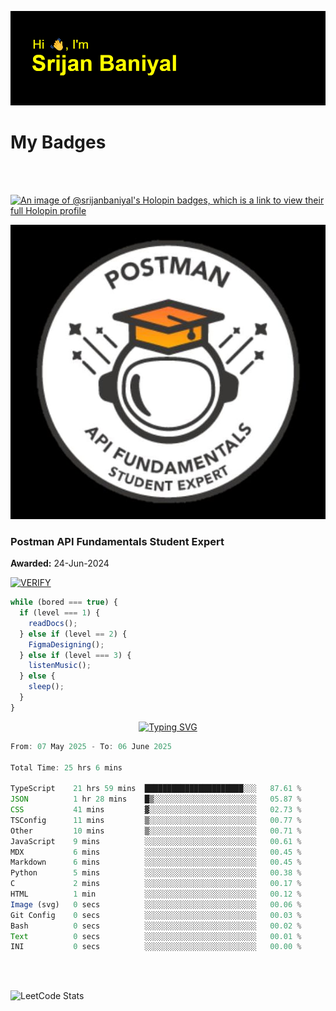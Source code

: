 ![Header](./header.png)

# My Badges

<Br />
<Br />

[![An image of @srijanbaniyal's Holopin badges, which is a link to view their full Holopin profile](https://holopin.me/srijanbaniyal)](https://holopin.io/@srijanbaniyal)

[![Postman API Fundamentals Student Expert](/Postman.jpeg)](https://api.badgr.io/public/assertions/r9BLLy0oTfKJBbkGuDI1zA)

### Postman API Fundamentals Student Expert

**Awarded:** 24-Jun-2024

[![VERIFY](https://img.shields.io/badge/VERIFY-blue)](https://badgecheck.io?url=https%3A%2F%2Fapi.badgr.io%2Fpublic%2Fassertions%2Fr9BLLy0oTfKJBbkGuDI1zA)

```javascript
while (bored === true) {
  if (level === 1) {
    readDocs();
  } else if (level == 2) {
    FigmaDesigning();
  } else if (level === 3) {
    listenMusic();
  } else {
    sleep();
  }
}
```

<p align="center">
  <a href="https://git.io/typing-svg"><img src="https://readme-typing-svg.demolab.com?font=Tilt+Prism&size=30&pause=1000&color=0FF75B&center=true&vCenter=true&width=800&height=80&lines=Time+spent+on+various+Programming+languages" alt="Typing SVG" /></a>
</p>

<!--START_SECTION:waka-->

```TypeScript
From: 07 May 2025 - To: 06 June 2025

Total Time: 25 hrs 6 mins

TypeScript    21 hrs 59 mins  ██████████████████████░░░   87.61 %
JSON          1 hr 28 mins    █▒░░░░░░░░░░░░░░░░░░░░░░░   05.87 %
CSS           41 mins         ▓░░░░░░░░░░░░░░░░░░░░░░░░   02.73 %
TSConfig      11 mins         ▒░░░░░░░░░░░░░░░░░░░░░░░░   00.77 %
Other         10 mins         ▒░░░░░░░░░░░░░░░░░░░░░░░░   00.71 %
JavaScript    9 mins          ░░░░░░░░░░░░░░░░░░░░░░░░░   00.61 %
MDX           6 mins          ░░░░░░░░░░░░░░░░░░░░░░░░░   00.45 %
Markdown      6 mins          ░░░░░░░░░░░░░░░░░░░░░░░░░   00.45 %
Python        5 mins          ░░░░░░░░░░░░░░░░░░░░░░░░░   00.38 %
C             2 mins          ░░░░░░░░░░░░░░░░░░░░░░░░░   00.17 %
HTML          1 min           ░░░░░░░░░░░░░░░░░░░░░░░░░   00.12 %
Image (svg)   0 secs          ░░░░░░░░░░░░░░░░░░░░░░░░░   00.06 %
Git Config    0 secs          ░░░░░░░░░░░░░░░░░░░░░░░░░   00.03 %
Bash          0 secs          ░░░░░░░░░░░░░░░░░░░░░░░░░   00.02 %
Text          0 secs          ░░░░░░░░░░░░░░░░░░░░░░░░░   00.01 %
INI           0 secs          ░░░░░░░░░░░░░░░░░░░░░░░░░   00.00 %
```

<!--END_SECTION:waka-->

<Br />
<Br />

![LeetCode Stats](https://leetcard.jacoblin.cool/Srijan-Baniyal?theme=dark&font=Rasa&ext=contest)
